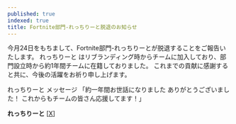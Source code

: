 ```yaml
---
published: true
indexed: true
title: Fortnite部門-れっちりーと脱退のお知らせ
---
```


今月24日をもちまして、Fortnite部門-れっちりーとが脱退することをご報告いたします。
れっちりーと はリブランディング時からチームに加入しており、部門設立時から約1年間チームに在籍しておりました。
これまでの貢献に感謝すると共に、今後の活躍をお祈り申し上げます。

れっちりーと メッセージ
「約一年間お世話になりました
ありがとうございました！
これからもチームの皆さん応援してます！」

**れっちりーと** [[X](https://x.com/retchiri1)]
